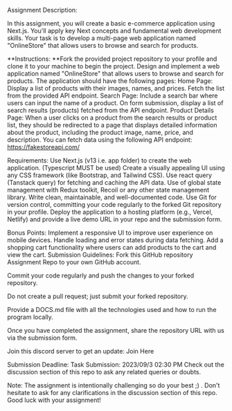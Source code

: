 
Assignment Description:

In this assignment, you will create a basic e-commerce application using Next.js. You'll apply key Next concepts and fundamental web development skills. Your task is to develop a multi-page web application named "OnlineStore" that allows users to browse and search for products.
 
**Instructions:
**Fork the provided project repository to your profile and clone it to your machine to begin the project.
Design and implement a web application named "OnlineStore" that allows users to browse and search for products.
The application should have the following pages:
Home Page: Display a list of products with their images, names, and prices. Fetch the list from the provided API endpoint.
Search Page: Include a search bar where users can input the name of a product. On form submission, display a list of search results (products) fetched from the API endpoint.
Product Details Page: When a user clicks on a product from the search results or product list, they should be redirected to a page that displays detailed information about the product, including the product image, name, price, and description.
You can fetch data using the following API endpoint: https://fakestoreapi.com/
 
Requirements:
Use Next.js (v13 i.e. app folder) to create the web application. (Typescript MUST be used)
Create a visually appealing UI using any CSS framework (like Bootstrap, and Tailwind CSS).
Use react query (Tanstack query) for fetching and caching the API data.
Use of global state management with Redux toolkit, Recoil or any other state management library.
Write clean, maintainable, and well-documented code.
Use Git for version control, committing your code regularly to the forked Git repository in your profile.
Deploy the application to a hosting platform (e.g., Vercel, Netlify) and provide a live demo URL in your repo and the submission form.

Bonus Points:
Implement a responsive UI to improve user experience on mobile devices.
Handle loading and error states during data fetching.
Add a shopping cart functionality where users can add products to the cart and view the cart.
Submission Guidelines:
Fork this GitHub repository Assignment Repo to your own GitHub account.
 
Commit your code regularly and push the changes to your forked repository.
 
Do not create a pull request; just submit your forked repository.
 
Provide a DOCS.md file with all the technologies used and how to run the program locally.
 
Once you have completed the assignment, share the repository URL with us via the submission form.
 
Join this discord server to get an update: Join Here
 
Submission Deadline: Task Submission: 2023/09/3 02:30 PM
Check out the discussion section of this repo to ask any related queries or doubts.
 
Note: The assignment is intentionally challenging so do your best ;) . Don't hesitate to ask for any clarifications in the discussion section of this repo. Good luck with your assignment!



